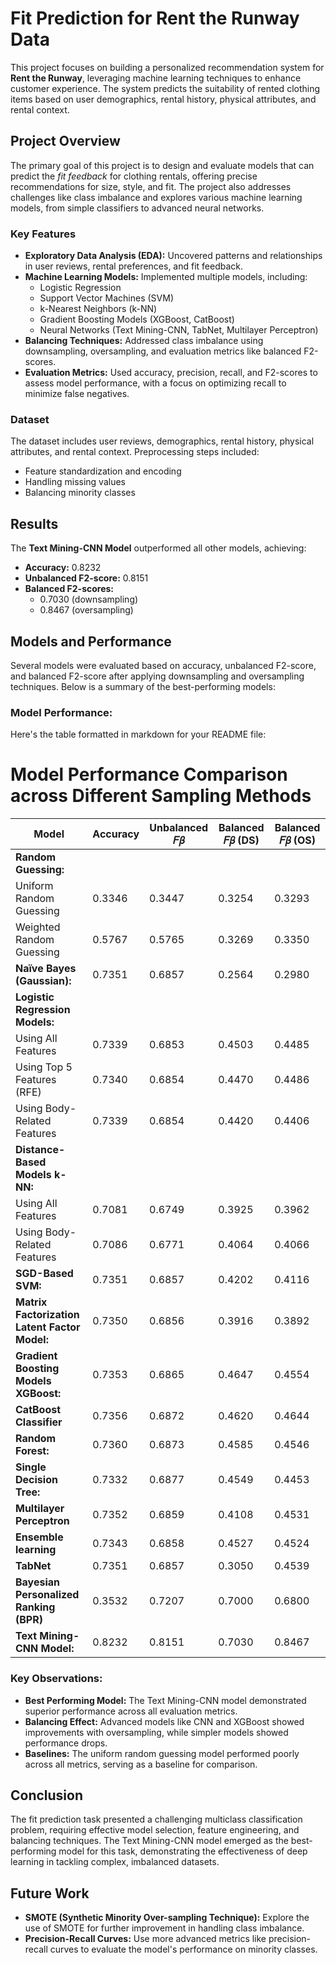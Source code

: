 # Fit Prediction for Rent the Runway Data

This project focuses on building a personalized recommendation system for **Rent the Runway**, leveraging machine learning techniques to enhance customer experience. The system predicts the suitability of rented clothing items based on user demographics, rental history, physical attributes, and rental context.

## Project Overview

The primary goal of this project is to design and evaluate models that can predict the *fit feedback* for clothing rentals, offering precise recommendations for size, style, and fit. The project also addresses challenges like class imbalance and explores various machine learning models, from simple classifiers to advanced neural networks.

### Key Features
- **Exploratory Data Analysis (EDA):** Uncovered patterns and relationships in user reviews, rental preferences, and fit feedback.
- **Machine Learning Models:** Implemented multiple models, including:
  - Logistic Regression
  - Support Vector Machines (SVM)
  - k-Nearest Neighbors (k-NN)
  - Gradient Boosting Models (XGBoost, CatBoost)
  - Neural Networks (Text Mining-CNN, TabNet, Multilayer Perceptron)
- **Balancing Techniques:** Addressed class imbalance using downsampling, oversampling, and evaluation metrics like balanced F2-scores.
- **Evaluation Metrics:** Used accuracy, precision, recall, and F2-scores to assess model performance, with a focus on optimizing recall to minimize false negatives.

### Dataset
The dataset includes user reviews, demographics, rental history, physical attributes, and rental context. Preprocessing steps included:
- Feature standardization and encoding
- Handling missing values
- Balancing minority classes

## Results
The **Text Mining-CNN Model** outperformed all other models, achieving:
- **Accuracy:** 0.8232
- **Unbalanced F2-score:** 0.8151
- **Balanced F2-scores:** 
  - 0.7030 (downsampling)
  - 0.8467 (oversampling)

## Models and Performance

Several models were evaluated based on accuracy, unbalanced F2-score, and balanced F2-score after applying downsampling and oversampling techniques. Below is a summary of the best-performing models:

### Model Performance:
Here's the table formatted in markdown for your README file:


# Model Performance Comparison across Different Sampling Methods

| Model                                | Accuracy | Unbalanced 𝐹𝛽 | Balanced 𝐹𝛽 (DS) | Balanced 𝐹𝛽 (OS) |
|--------------------------------------|----------|----------------|-------------------|-------------------|
| **Random Guessing:**                 |          |                |                   |                   |
| Uniform Random Guessing              | 0.3346   | 0.3447         | 0.3254            | 0.3293            |
| Weighted Random Guessing             | 0.5767   | 0.5765         | 0.3269            | 0.3350            |
| **Naïve Bayes (Gaussian):**          | 0.7351   | 0.6857         | 0.2564            | 0.2980            |
| **Logistic Regression Models:**      |          |                |                   |                   |
| Using All Features                   | 0.7339   | 0.6853         | 0.4503            | 0.4485            |
| Using Top 5 Features (RFE)           | 0.7340   | 0.6854         | 0.4470            | 0.4486            |
| Using Body-Related Features          | 0.7339   | 0.6854         | 0.4420            | 0.4406            |
| **Distance-Based Models k-NN:**      |          |                |                   |                   |
| Using All Features                   | 0.7081   | 0.6749         | 0.3925            | 0.3962            |
| Using Body-Related Features          | 0.7086   | 0.6771         | 0.4064            | 0.4066            |
| **SGD-Based SVM:**                   | 0.7351   | 0.6857         | 0.4202            | 0.4116            |
| **Matrix Factorization Latent Factor Model:** | 0.7350 | 0.6856 | 0.3916            | 0.3892            |
| **Gradient Boosting Models XGBoost:**| 0.7353   | 0.6865         | 0.4647            | 0.4554            |
| **CatBoost Classifier**              | 0.7356   | 0.6872         | 0.4620            | 0.4644            |
| **Random Forest:**                   | 0.7360   | 0.6873         | 0.4585            | 0.4546            |
| **Single Decision Tree:**            | 0.7332   | 0.6877         | 0.4549            | 0.4453            |
| **Multilayer Perceptron**            | 0.7352   | 0.6859         | 0.4108            | 0.4531            |
| **Ensemble learning**                | 0.7343   | 0.6858         | 0.4527            | 0.4524            |
| **TabNet**                            | 0.7351   | 0.6857         | 0.3050            | 0.4539            |
| **Bayesian Personalized Ranking (BPR)** | 0.3532 | 0.7207         | 0.7000            | 0.6800            |
| **Text Mining-CNN Model:**           | 0.8232   | 0.8151         | 0.7030            | 0.8467            |

### Key Observations:
- **Best Performing Model:** The Text Mining-CNN model demonstrated superior performance across all evaluation metrics.
- **Balancing Effect:** Advanced models like CNN and XGBoost showed improvements with oversampling, while simpler models showed performance drops.
- **Baselines:** The uniform random guessing model performed poorly across all metrics, serving as a baseline for comparison.

## Conclusion

The fit prediction task presented a challenging multiclass classification problem, requiring effective model selection, feature engineering, and balancing techniques. The Text Mining-CNN model emerged as the best-performing model for this task, demonstrating the effectiveness of deep learning in tackling complex, imbalanced datasets.

## Future Work

- **SMOTE (Synthetic Minority Over-sampling Technique):** Explore the use of SMOTE for further improvement in handling class imbalance.
- **Precision-Recall Curves:** Use more advanced metrics like precision-recall curves to evaluate the model's performance on minority classes.

